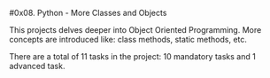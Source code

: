 #0x08. Python - More Classes and Objects

This projects delves deeper into Object Oriented Programming.
More concepts are introduced like: class methods, static methods, etc.

There are a total of 11 tasks in the project:
10 mandatory tasks and 1 advanced task.

